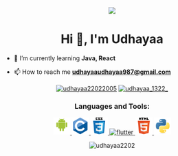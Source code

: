<div align="center">
    <img src="https://camo.githubusercontent.com/4c3fd71b359cd5dfadc21247cde8f16ecbe5d41db8ac79ef28e3091ab02a8bef/68747470733a2f2f6d69722d73332d63646e2d63662e626568616e63652e6e65742f70726f6a6563745f6d6f64756c65732f6d61785f313230302f3831626234623136353638343031392e363430623630333864313333652e676966" width="800">
</div>
<h1 align="center">Hi 👋, I'm Udhayaa</h1>
<!--<h3 align="center">A passionate frontend developer from India</h3>--->
<!---<p align="left"> <a href="https://github.com/ryo-ma/github-profile-trophy"><img src="https://github-profile-trophy.vercel.app/?username=udhayaa2202" alt="udhayaa2202" /></a> </p>--->

- 🌱 I’m currently learning **Java, React**

<!---- 👨‍💻 All of my projects are available at [https://udhayaa22-865988809.development.catalystserverless.com/app/index.html](https://udhayaa22-865988809.development.catalystserverless.com/app/index.html)(Under Maintanence)-->
<!-- Upcomming with a new portfolio-->
- 📫 How to reach me **udhayaaudhayaa987@gmail.com**

<!---<h3 align="left">Connect with me:</h3>-->
<p align="center">
<a href="https://linkedin.com/in/udhayaa22022005" target="blank"><img align="center" src="https://raw.githubusercontent.com/rahuldkjain/github-profile-readme-generator/master/src/images/icons/Social/linked-in-alt.svg" alt="udhayaa22022005" height="30" width="40" /></a>
<a href="https://instagram.com/udhayaa_1322_" target="blank"><img align="center" src="https://raw.githubusercontent.com/rahuldkjain/github-profile-readme-generator/master/src/images/icons/Social/instagram.svg" alt="udhayaa_1322_" height="30" width="40" /></a>
</p>

<h3 align="center">Languages and Tools:</h3>
<p align="center"> <a href="https://developer.android.com" target="_blank" rel="noreferrer"> <img src="https://raw.githubusercontent.com/devicons/devicon/master/icons/android/android-original-wordmark.svg" alt="android" width="40" height="40"/> </a> <a href="https://www.cprogramming.com/" target="_blank" rel="noreferrer"> <img src="https://raw.githubusercontent.com/devicons/devicon/master/icons/c/c-original.svg" alt="c" width="40" height="40"/> </a> <a href="https://www.w3schools.com/css/" target="_blank" rel="noreferrer"> <img src="https://raw.githubusercontent.com/devicons/devicon/master/icons/css3/css3-original-wordmark.svg" alt="css3" width="40" height="40"/> </a> <a href="https://flutter.dev" target="_blank" rel="noreferrer"> <img src="https://www.vectorlogo.zone/logos/flutterio/flutterio-icon.svg" alt="flutter" width="40" height="40"/> </a> <a href="https://www.w3.org/html/" target="_blank" rel="noreferrer"> <img src="https://raw.githubusercontent.com/devicons/devicon/master/icons/html5/html5-original-wordmark.svg" alt="html5" width="40" height="40"/> </a> <a href="https://www.python.org" target="_blank" rel="noreferrer"> <img src="https://raw.githubusercontent.com/devicons/devicon/master/icons/python/python-original.svg" alt="python" width="40" height="40"/> </a> </p>

<div align="center">
    <img src="https://github-readme-stats.vercel.app/api/top-langs?username=udhayaa2202&show_icons=true&locale=en&layout=compact" alt="udhayaa2202" />
</div>

<br>

<!--<div align="center">
    <img src="https://github-readme-stats.vercel.app/api?username=udhayaa2202&show_icons=true&locale=en" alt="udhayaa2202" />
    <p><img align="center" src="https://github-readme-streak-stats.herokuapp.com/?user=udhayaa2202&" alt="udhayaa2202" /></p>
</div>-->



